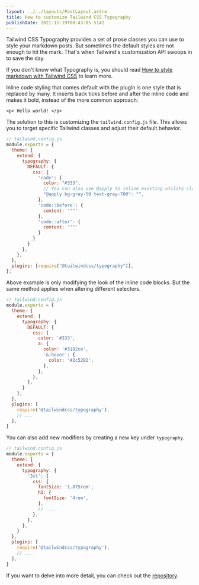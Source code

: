 ```yaml
---
layout: ../../layouts/PostLayout.astro
title: How to customize Tailwind CSS Typography
publishDate: 2021-11-19T08:43:05.514Z
---
```

Tailwind CSS Typography provides a set of prose classes you can use to style your markdown posts. But sometimes the default styles are not enough to hit the mark. That's when Tailwind's customization API swoops in to save the day.

If you don't know what Typography is, you should read [How to style markdown with Tailwind CSS](https://ertas.dev/posts/how-to-style-markdown-with-tailwind-css/) to learn more.

Inline code styling that comes default with the plugin is one style that is replaced by many. It inserts back ticks before and after the inline code and makes it bold, instead of the more common approach:

`<p> Hello world! </p> `

The solution to this is customizing the `tailwind.config.js` file. This allows you to target specific Tailwind classes and adjust their default behavior.

```javascript
// tailwind.config.js
module.exports = {
  theme: {
    extend: {
      typography: {
        DEFAULT: {
          css: {
		  	'code': {
              color: "#333",
			  // You can also use @apply to inline existing utility classes
			  "@apply bg-gray-50 text-gray-700": "",
            },
            'code::before': {
              content: '""'
            },
            'code::after': {
              content: '""'
            }
          }
        }
      },
    },
  },
  plugins: [require("@tailwindcss/typography")],
};
```

Above example is only modifying the look of the inline code blocks. But the same method applies when altering different selectors.

```javascript
// tailwind.config.js
module.exports = {
  theme: {
    extend: {
      typography: {
        DEFAULT: {
          css: {
            color: '#333',
            a: {
              color: '#3182ce',
              '&:hover': {
                color: '#2c5282',
              },
            },
          },
        },
      }
    },
  },
  plugins: [
    require('@tailwindcss/typography'),
    // ...
  ],
}

```

You can also add new modifiers by creating a new key under `typography`.

```javascript
// tailwind.config.js
module.exports = {
  theme: {
    extend: {
      typography: {
        '3xl': {
          css: {
            fontSize: '1.875rem',
            h1: {
              fontSize: '4rem',
            },
            // ...
          },
        },
      },
    }
  },
  plugins: [
    require('@tailwindcss/typography'),
    // ...
  ],
}
```

If you want to delve into more detail, you can check out the [repository](https://github.com/tailwindlabs/tailwindcss-typography).